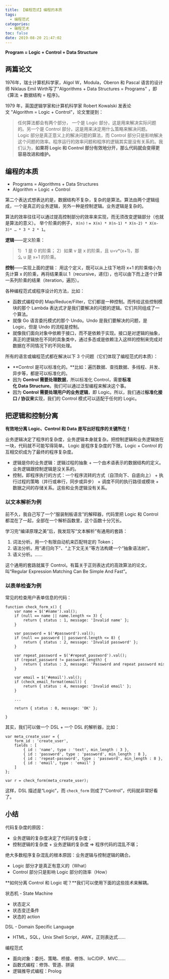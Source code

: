 ```yaml
---
title: 【编程范式】编程的本质
tags:
  - 编程范式
categories:
  - 编程艺术
toc: false
date: 2019-08-20 21:47:02
---
```


**Program = Logic + Control + Data Structure**

<!--more-->

## 两篇论文

1976年，瑞士计算机科学家，Algol W，Modula，Oberon 和 Pascal 语言的设计师 Niklaus Emil Wirth写了"Algorithms + Data Structures = Programs" ，即《算法 + 数据结构 = 程序》。

1979 年，英国逻辑学家和计算机科学家 Robert Kowalski 发表论文 "Algorithm = Logic + Control"，论文里提到：

> 任何算法都会有两个部分， 一个是 Logic 部分，这是用来解决实际问题的。另一个是 Control 部分，这是用来决定用什么策略来解决问题。Logic 部分是真正意义上的解决问题的算法，而 Control 部分只是影响解决这个问题的效率。程序运行的效率问题和程序的逻辑其实是没有关系的。我们认为，**如果将 Logic 和 Control 部分有效地分开，那么代码就会变得更容易改进和维护。**

## 编程的本质

- Programs = Algorithms + Data Structures
- Algorithm = Logic + Control

第二个表达式想表达的是，数据结构不复杂，复杂的是算法。算法由两个逻辑组成，一个是真正的业务逻辑，另外一种是控制逻辑。业务逻辑是复杂的。

算法的效率往往可以通过提高控制部分的效率来实现，而无须改变逻辑部分（也就是算法的意义）。
举个阶乘的例子， `X(n)！= X(n) * X(n-1) * X(n-2) * X(n-3)* … * 3 * 2 * 1`。

**逻辑**——定义阶乘：
> 1） 1 是 0 的阶乘；
> 2）如果 v 是 x 的阶乘，且 u=v*(x+1)，那么 u 是 x+1 的阶乘。

**控制**——实现上面的逻辑：
用这个定义，既可以从上往下地将 x+1 的阶乘缩小为先计算 x 的阶乘，再将结果乘以 1（recursive，递归），也可以由下而上逐个计算一系列阶乘的结果（iteration，遍历）。

各种编程范式或程序设计的方法，比如：

- 函数式编程中的 Map/Reduce/Filter，它们都是一种控制。而传给这些控制模块的那个 Lambda 表达式才是我们要解决的问题的逻辑。它们共同组成了一个算法。
- 就像 Go 语言委托模式的那个 Undo。Undo 是我们要解决的问题，是 Logic，但是 Undo 的流程是控制。
- 就像我们面向对象中依赖于接口，而不是依赖于实现。接口是对逻辑的抽象，真正的逻辑放在不同的具象类中，通过多态或是依赖注入这样的控制来完成对数据在不同情况下的不同处理。

所有的语言或编程范式都在解决以下 3 个问题（它们体现了编程范式的本质）：

- **Control 是可以标准化的。**比如：遍历数据、查找数据、多线程、并发、异步等，都是可以标准化的。
- 因为 **Control 需要处理数据**，所以标准化 Control，需要**标准化 Data Structure**。我们可以通过泛型编程来解决这个事。
- 因为 **Control 需要处理用户的业务逻辑**，即 Logic。所以，我们通过**标准化接口 / 协议来**实现，我们的 Control 模式可以适配于任何的 Logic。

## 把逻辑和控制分离

**有效地分离 Logic、Control 和 Data 是写出好程序的关键所在！**

业务逻辑决定了程序的复杂度，业务逻辑本身就复杂。把控制逻辑和业务逻辑放在一块，代码就不可能写得简单。
Logic 是程序复杂度的下限。Logic + Control 的互相交织成为了最终的程序复杂度。

- 逻辑是你的业务逻辑：逻辑过程的抽象 + 一个由术语表示的数据结构的定义。业务逻辑跟控制逻辑是没关系的。
- 控制，即程序执行的方式：一个程序流转的方式（自顶向下、自底向上） + 执行过程的策略（并行或串行，同步或异步） + 调度不同的执行路径或模块 + 数据之间的存储关系。这些和业务逻辑没有关系。

### 以文本解析为例

前不久，我自己写了一个“服装制板语言”的解释器，代码里把 Logic 和 Control 都混在了一起，全部在一个解析函数里，这个函数十分冗长。

学习完“编译原理之美”后，我发现写“文本解析”有通用的套路：

1. 词法分析。用一个有限自动机来匹配特定的 Token；
2. 语法分析。用“递归向下”、“上下文无关”等方法构建一个“抽象语法树”。
3. 语义分析。……

这个通用的套路就属于 Control。有篇关于正则表达式的高效算法的论文，叫“Regular Expression Matching Can Be Simple And Fast”。

### 以表单检查为例

常见的检查用户表单信息的代码：
```
function check_form_x() {
    var name = $('#name').val();
    if (null == name || name.length <= 3) {
        return { status : 1, message: 'Invalid name' };
    }
 
    var password = $('#password').val();
    if (null == password || password.length <= 8) {
        return { status : 2, message: 'Invalid password' };
    }
 
    var repeat_password = $('#repeat_password').val();
    if (repeat_password != password.length) {
        return { status : 3, message: 'Password and repeat password mismatch' };
    }
 
    var email = $('#email').val();
    if (check_email_format(email)) {
        return { status : 4, message: 'Invalid email' };
    }
 
    ...
 
    return { status : 0, message: 'OK' };
 
}
```

其实，我们可以做一个 DSL + 一个 DSL 的解析器，比如：
```
var meta_create_user = {
    form_id : 'create_user',
    fields : [
        { id : 'name', type : 'text', min_length : 3 },
        { id : 'password', type : 'password', min_length : 8 },
        { id : 'repeat-password', type : 'password', min_length : 8 },
        { id : 'email', type : 'email' }
    ]
};
 
var r = check_form(meta_create_user);
```

这样，DSL 描述是“Logic”，而 `check_form` 则成了“Control”，代码就非常好看了。

## 小结

代码复杂度的原因：
- 业务逻辑的复杂度决定了代码的复杂度；
- 控制逻辑的复杂度 + 业务逻辑的复杂度 => 程序代码的混乱不堪；

绝大多数程序复杂混乱的根本原因：业务逻辑与控制逻辑的耦合。

- Logic 部分才是真正有意义的（What）
- Control 部分只是影响 Logic 部分的效率（How）

**如何分离 Control 和 Logic 呢？**我们可以使用下面的这些技术来解耦。

状态机 - State Machine
- 状态定义
- 状态变迁条件
- 状态的 action

DSL - Domain Specific Language
- HTML，SQL，Unix Shell Script，AWK，正则表达式……

编程范式
- 面向对象：委托、策略、桥接、修饰、IoC/DIP、MVC……
- 函数式编程：修饰、管道、拼装
- 逻辑推导式编程：Prolog